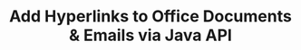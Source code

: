 ---
############################# Static ############################
layout: "auto-gen-gist"
draft: false
path: "assembly/java/hyperlink/xlsb"
otherformats: PDF HTML XPS TIFF MHTML TXT XAML EPUB SVG PS PCL XML OTT OXPS MD POT OTP DOC DOCX DOCM DOT DOTX DOTM RTF ODT OTT XLS XLT XLSX XLSM XLTX XLTM ODS PPT PPTX PPTM PPS PPSX PPSM  POTX POTM ODP EML EMLX MSG 

############################# Head ############################
head_title: "Add Hyperlinks to Office XLSB Documents & Reports via Java API"
head_description: "GroupDocs.Assembl for Java supports dynamic insertion of hyperlinks to office & emails documents such as PDF DOCX, RTF, XLSX, PPTX, EML, MSG & more inside Java apps."

############################# Header ############################
title: "Add Hyperlinks to Office Documents & Emails via Java API"
description: "GroupDocs.Assembly Java API allows software professionals to programmatically  add hyperlinks to email messages & Office Documents like PDF DOC, DOCX, RTF, XLSX, CSV, PPTX, MSG & more."

######################### Download Button #######################
button:
    enable: true

############################# About ############################
about:
    enable: true
    title: "How to Use Java API to Add Hyperlinks to Office & Emails Documents?"
    content: |
       A hyperlink is a word, phrase, or image that you can click on to jump to a new document or a new section within the current document. Hyperlinks are the backbone worldwide web and are used for many necessary functions on the World Wide Web. GroupDocs.Assembly for Java is a document automation and reports generation API that helps software developers to dynamically insert hyperlinks inside their documents or reports ease. The API is very stable and fully supports several advanced features related to hyperlinks management, such as add hyperlinks to a document page, links addition to a presentation slide, adding hyperlinks to spreadsheet cells, modifying hyperlinks content, dynamically inserting links from bookmarks, delete unwanted links,  show text instead of hyperlink, and many more. Some of very common documents types like PDF, HTML, Outlook email, Microsoft Office Word, Excel worksheets, PowerPoint presentations etc. are fully supported. 

############################# content ############################
steps:
    enable: true
    block:
    - title_left: "Insert Hyperlinks to Word Processing Documents via Java"
      content_left: |
       GroupDocs.Assembly Java API fully supports the insertion and editing of hyperlinks inside various commonly used documents formats. The below Java code example shows how to insert hyperlinks inside a Microsoft Word document.

      title_right: "Insert Hyperlinks in XLSB Document via Java"
      content_right: |
        * Setting up source and destination documents
        * Set Uri Expression as well as  display text Expression
        * Create an instance of [DocumentAssembler](https://apireference.groupdocs.com/assembly/java/com.groupdocs.assembly/DocumentAssembler) class 
        * Call [AssembleDocument](https://apireference.groupdocs.com/assembly/java/com.groupdocs.assembly/DocumentAssembler#assembleDocument-java.io.InputStream-java.io.OutputStream-com.groupdocs.assembly.LoadSaveOptions-com.groupdocs.assembly.DataSourceInfo...-) method to assemble document. It supports
          * Stream to read a template document.
          * Stream to write the resultant document.
          * Additional options for document loading and saving.
          * Information on data source objects.

      gisthash: "ecae8e7f8626f52f4dda03e76c96ff57"
      gistfile: "add_hyperlinks_to_word_documents.java"

    - title_left: "Add Hyperlinks in Spreadsheets via Java"
      content_left: |
       GroupDocs.Assembly Java API allows computer programmers to insert and modify hyperlinks inside their Spreadsheet documents with ease. They can easily access, edit its location or replace it with a new one. The following Java code demonstrates how easily programmers can add hyperlinks inside their Spreadsheets.

      title_right: "How to Insert Hyperlinks to XLSB File"
      content_right: |
        * Setting up source and destination Spreadsheet files
        * Set Uri Expression as well as  display text Expression
        * Create an instance of [DocumentAssembler](https://apireference.groupdocs.com/assembly/java/com.groupdocs.assembly/DocumentAssembler) class 
        * Call [AssembleDocument](https://apireference.groupdocs.com/assembly/java/com.groupdocs.assembly/DocumentAssembler#assembleDocument-java.io.InputStream-java.io.OutputStream-com.groupdocs.assembly.LoadSaveOptions-com.groupdocs.assembly.DataSourceInfo...-) method to assemble document. It supports
          * Stream to read a template document.
          * Stream to write the resultant document.
          * Additional options for document loading and saving.
          * Information on data source objects. 

      gisthash: "92bbf74f1dd23e5f7c6e5b5db0ff2504"
      gistfile: "add_hyperlinks_in_ spreadsheet_documents.java"

    - title_left: "Insert Hyperlinks to PowerPoint Presentation via Java"
      content_left: |
       GroupDocs.Assembly Java API makes it easy for programmers to handle their documents management related tasks. Here is a Java code example that shows how easily software programmers can access their PowerPoint Presentation documents and add hyperlinks inside it.

      title_right: "How to Insert Hyperlinks in Presentations"
      content_right: |
        * Setting up source and destination presentation files
        * Set Uri and  display text Expressions
        * Create an instance of [DocumentAssembler](https://apireference.groupdocs.com/assembly/java/com.groupdocs.assembly/DocumentAssembler) class 
        * Call [AssembleDocument](https://apireference.groupdocs.com/assembly/java/com.groupdocs.assembly/DocumentAssembler#assembleDocument-java.io.InputStream-java.io.OutputStream-com.groupdocs.assembly.LoadSaveOptions-com.groupdocs.assembly.DataSourceInfo...-) method to assemble document. It supports
          * Stream to read a template document.
          * Stream to write the resultant document.
          * Additional options for document loading and saving.
          * Information on data source objects.

      gisthash: "06535fd50bfd353db586671a504d2783"
      gistfile: "add_hyperlinks_in_ presentation_documents.java"

    - title_left: "Use Java API to Add Hyperlinks in Emails"
      content_left: |
       GroupDocs.Assembly for Java makes it easy for software developers to add hyperlinks to their email messages with just a couple of lines of Java code. The following example demonstrates how easily can developers insert hyperlinks inside their email documents and send to other users inside their own Java apps. 

      title_right: "how to Add Hyperlinks to Emails"
      content_right: |
        * Setting up source and destination Spreadsheet files
        * Set Uri and  display text Expressions
        * Create an instance of [DocumentAssembler](https://apireference.groupdocs.com/assembly/java/com.groupdocs.assembly/DocumentAssembler) class 
        * Call [AssembleDocument](https://apireference.groupdocs.com/assembly/java/com.groupdocs.assembly/DocumentAssembler#assembleDocument-java.io.InputStream-java.io.OutputStream-com.groupdocs.assembly.LoadSaveOptions-com.groupdocs.assembly.DataSourceInfo...-) method to assemble document. It supports
          * Stream to read a template document.
          * Stream to write the resultant document.
          * Additional options for document loading and saving.
          * Information on data source objects. 

      gisthash: "551cef5d45d08caa851d483a705114bb"
      gistfile: "add_hyperlinks_in_email_documents.java"  

    - title_left: "System Requirements"
      content_left: |
        GroupDocs.Assembly Java APIs are supported on all major platforms and operating systems. It can generate documents in Microsoft Word, Excel, PowerPoint, Outlook, OpenOffice & 50+ other formats. For complete system requirements guide, please visit [system requirements](https://docs.groupdocs.com/assembly/java/system-requirements/) Before executing the code below, please make sure that you have the following prerequisites installled on your system:
        * Operating Systems: Microsoft Windows, Linux, MacOS
        * Java Versions Support: J2SE 7.0 (1.7), J2SE 8.0 (1.8) or above
        * Get the latest version of GroupDocs.Assembly Java APIs from [Maven](https://mvnrepository.com/artifact/com.groupdocs/groupdocs-assembly/)
        
      title_right: "Why Use GroupDocs.Assembly"
      content_right: |
        * Create custom documents from templates.
        * Dynamically attach email attachments.
        * No additional software is required to create and automate documents.
        * Generates an output document based on the data source.
        * Dynamically insert out document content in report
        * Apply formula during spreadsheet assembly.
        * Provides support for Multiple data formats
        * Sequential data operations support. 

demos:
    enable: true
        

about_formats:
    enable: true


more_formats:
    enable: true


back_to_top:
    enable: true
---